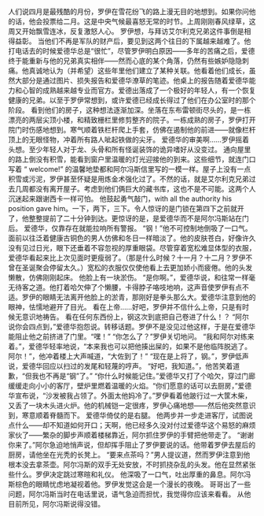 人们说四月是最残酷的月份，罗伊在雪花纷飞的路上漫无目的地想到。如果你问他的话，他会投票给二月。这是中央气候最喜怒无常的时节。上周刚刚春风绿草，这周又开始飘雪连冰，反复激怒人心。  罗伊想，与拜访艾尔利克兄弟这件事倒是相得益彰。
当他们不再是军队的财产后，要见到这两个往日的下属越来越难了。他打电话去的时候爱德华总是“很忙”，尽管罗伊明白原因——多年的苦痛之后，爱德终于能重新与他的兄弟真实相伴——然而心底的某个角落，仍然有些嫉妒隐隐刺痛。他真诚地认为（并希望）这些年里他们建立了某种关联。他看着他们成长，虽然大部分是通过图片、损失报告和爱德华潦草的笔迹。他桌上的报告随着爱德华能力和心智的成熟越来越专业而官方。爱德出落成了一个极好的年轻人，有一个恢复健康的兄弟。以至于罗伊常想到，或许爱德已经成长得过了他们在办公室时的那个阶段。
看到他们的房子，这种想法逐渐加深。坐落在东布雷顿街尽头的，是一栋漂亮的两层尖顶小楼，和精致栅栏里修剪整齐的院子。一栋成熟的房子，罗伊打开院门时伤感地想到。寒气顺着铁栏杆爬上手套，仿佛在遏制他的前进——就像栏杆顶上的无眼怪物，冲着所有路人呲起铁做的尖牙。
爱德华的审美啊……罗伊摇着头想。至少年轻人对于龙、头骨和所有怪诞装饰的诡异嗜好从没变过。
通向屋里的路上倒没有积雪，能看到窗户里温暖的灯光迎接他的到来。这些细节，就连门口写着 “ welcome!” 的温馨地垫都和阿尔冯斯信里写的一模一样。屋子上没有一点积雪或污泥，罗伊甚至怀疑是用炼金术强化过了。不然的话，就是艾尔利克兄弟过去几周都没有离开屋子。考虑到他们俩巨大的藏书库，这也不是不可能。这两个人沉迷起来跟谢西卡一样可怕。
他鼓起勇气敲门，with all the authority his position gave him。一下，两下，三下。令人惊讶的是门锁在第四下之前就开了，他整整提前了二十分钟到达。更惊讶的是，是爱德华而不是阿尔冯斯站在门后。
爱德华，仅靠存在就能拉响所有警报。
“钢！”他不可控制地倒吸了一口气。面前以往泛着健康古铜色的男人仿佛和冬日一样暗淡了。他的皮肤苍白，好像许久没有见过日光，眼下还垂着不容忽视的厚重眼袋。尽管穿着宽松难显体型的衣服，爱德华看起来比上次见面时更瘦弱了。（那是什么时候？十一月？十二月？罗伊不曾在圣诞聚会停留太久。）宽松的衣服仅仅使他看上去更加娇小而疲倦。他的头发懒散，仿佛刚刚起床。
他脸上有一块淤伤。
“是你啊。”，爱德华说，和往常一样毫无待客之道。他打着哈欠伸了个懒腰，卡得脖子咯吱地响，这声音使罗伊有点不适。罗伊的眼睛无法离开他脸上的淤青，那刚好是拳头那么大。爱德华注意到他的眼神，怯懦地避开了目光。
看在上帝……好吧，罗伊并不信什么上帝，只是有时候无意识地祷告。
看在任何东西份上，钢这次到底把自己卷进了什么！？
“阿尔说你会四点到，”爱德华抱怨说。转移话题。罗伊不是没见过他这样，于是在爱德华能阻止他之前挤进了门里。“嘿！”
“你怎么了？”罗伊关切地问。
“我和阿尔对练来着。”，爱德华轻率地说，“本来我也可以把他揍出屎的，如果不是他临阵脱逃了。阿尔！”，他冲着楼上大声喊道，“大佐到了！”
“现在是上将了，钢。”，罗伊低声说，爱德华回应以扫过的发尾和轻蔑的哼声。
“好吧，我知道。”，他苦笑着道歉，“但我也不再是“钢”了。”
“你什么时候能记住。”爱德华又打了个哈欠，穿过门廊缓缓走向小小的客厅，壁炉里燃着温暖的火焰。“你们愿意的话可以去厨房，”爱德华宣布说，“沙发被我占领了。外面太他妈冷了。”罗伊看着他跛行过一大筐木柴，又丢了一块木头进火炉。他的机械铠一定很疼，罗伊心痛地想——然后他突然意识到，寒意顺着脊髓而下。
爱德华倚仗的是右腿。
他两步并一步走进客厅，试图说点什么——却不知道如何开口；天啊，他已经多久没对付过爱德华这个易怒的麻烦家伙了——繁杂的脚步声顺着楼梯靠近，阿尔抓住罗伊的手臂把他带走了。
“谢谢你来了。”阿尔急迫地悄声说，但却挥手阻止了罗伊要说的话。他带着罗伊去屋后的厨房，请他坐在光秃的长凳上。
“要来点茶吗？”男人提议道，然而罗伊注意到他根本没去拿茶壶。阿尔冯斯的双手无处安放，不时抓挠杂乱的头发。他在显然紧张些什么。罗伊决定跳过寒暄和礼仪。
他深吸了一口气，吐出厚重的鼻息。阿尔冯斯棕色的眼睛忧虑地凝视着他。罗伊发觉这会是一个漫长的夜晚。
哥哥出了一些问题，阿尔冯斯当时在电话里说，语气急迫而担忧，我觉得你应该来看看。
从他目前所见，阿尔冯斯说得没错。

